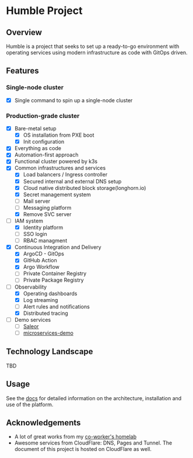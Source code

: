# Humble Project

## Overview

Humble is a project that seeks to set up a ready-to-go environment with operating services using modern infrastructure as code with GitOps driven.

## Features

### Single-node cluster

- [x] Single command to spin up a single-node cluster

### Production-grade cluster

- [x] Bare-metal setup
  - [x] OS installation from PXE boot
  - [x] Init configuration
- [x] Everything as code
- [x] Automation-first approach
- [x] Functional cluster powered by k3s
- [x] Common infrastructures and services
  - [x] Load balancers / Ingress controller
  - [x] Secured internal and external DNS setup
  - [x] Cloud native distributed block storage(longhorn.io)
  - [x] Secret management system
  - [ ] Mail server
  - [ ] Messaging platform
  - [x] Remove SVC server
- [ ] IAM system
  - [x] Identity platform
  - [ ] SSO login
  - [ ] RBAC managment
- [x] Continuous Integration and Delivery
  - [x] ArgoCD - GitOps
  - [x] GitHub Action
  - [x] Argo Workflow
  - [ ] Private Container Registry
  - [ ] Private Package Registry
- [ ] Observability
  - [x] Operating dashboards
  - [x] Log streaming
  - [ ] Alert rules and notifications
  - [x] Distributed tracing
- [ ] Demo services
  - [ ] [Saleor](https://saleor.io/)
  - [ ] [microservices-demo](https://github.com/locmai/microservices-demo)

## Technology Landscape

TBD

## Usage

See the [docs](https://humble.maibaloc.com) for detailed information on the architecture, installation and use of the platform.

## Acknowledgements

- A lot of great works from my [co-worker's homelab](https://github.com/khuedoan/homelab)
- Awesome services from CloudFlare: DNS, Pages and Tunnel. The document of this project is hosted on CloudFlare as well.

